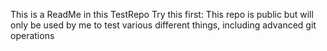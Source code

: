This is a ReadMe in this TestRepo
Try this first: 
This repo is public but will only be used by me to test various different things, including advanced git operations
